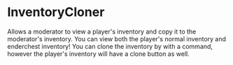 # InventoryCloner
Allows a moderator to view a player's inventory and copy it to the moderator's inventory. You can view both the player's normal inventory and enderchest inventory! You can clone the inventory by with a command, however the player's inventory will have a clone button as well.
